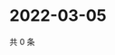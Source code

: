 # 2022-03-05

共 0 条

<!-- BEGIN WEIBO -->
<!-- 最后更新时间 Sat Mar 05 2022 17:00:29 GMT+0800 (China Standard Time) -->

<!-- END WEIBO -->
